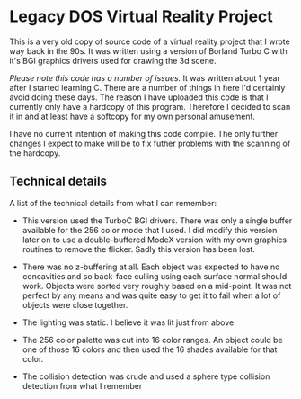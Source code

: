 # Legacy DOS Virtual Reality Project

This is a very old copy of source code of a virtual reality project that I wrote way back in the 90s. It was written using a version of Borland Turbo C with it's BGI graphics drivers used for drawing the 3d scene.

*Please note this code has a number of issues.* It was written about 1 year after I started learning C. There are a number of things in here I'd certainly avoid doing these days. The reason I have uploaded this code is that I currently only have a hardcopy of this program. Therefore I decided to scan it in and at least have a softcopy for my own personal amusement.

I have no current intention of making this code compile. The only further changes I expect to make will be to fix futher problems with the scanning of the hardcopy.

## Technical details

A list of the technical details from what I can remember:

* This version used the TurboC BGI drivers. There was only a single buffer available for the 256 color mode that I used. I did modify this version later on to use a double-buffered ModeX version with my own graphics routines to remove the flicker. Sadly this version has been lost.

* There was no z-buffering at all. Each object was expected to have no concavities and so back-face culling using each surface normal should work. Objects were sorted very roughly based on a mid-point. It was not perfect by any means and was quite easy to get it to fail when a lot of objects were close together.

* The lighting was static. I believe it was lit just from above.

* The 256 color palette was cut into 16 color ranges. An object could be one of those 16 colors and then used the 16 shades available for that color.

* The collision detection was crude and used a sphere type collision detection from what I remember

